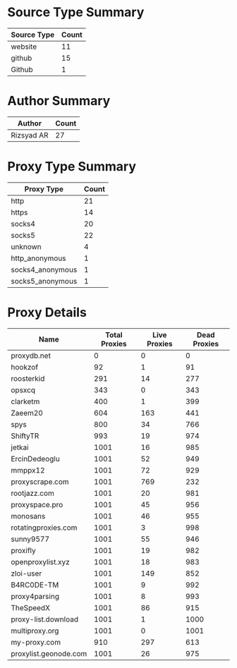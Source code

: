 # Source Type Summary

| Source Type | Count |
|-------------|-------|
| website | 11 |
| github | 15 |
| Github | 1 |


# Author Summary

| Author | Count |
|--------|-------|
| Rizsyad AR | 27 |


# Proxy Type Summary

| Proxy Type | Count |
|------------|-------|
| http | 21 |
| https | 14 |
| socks4 | 20 |
| socks5 | 22 |
| unknown | 4 |
| http_anonymous | 1 |
| socks4_anonymous | 1 |
| socks5_anonymous | 1 |


# Proxy Details

| Name | Total Proxies | Live Proxies | Dead Proxies |
|------|---------------|--------------|---------------|
| proxydb.net | 0 | 0 | 0 |
| hookzof | 92 | 1 | 91 |
| roosterkid | 291 | 14 | 277 |
| opsxcq | 343 | 0 | 343 |
| clarketm | 400 | 1 | 399 |
| Zaeem20 | 604 | 163 | 441 |
| spys | 800 | 34 | 766 |
| ShiftyTR | 993 | 19 | 974 |
| jetkai | 1001 | 16 | 985 |
| ErcinDedeoglu | 1001 | 52 | 949 |
| mmppx12 | 1001 | 72 | 929 |
| proxyscrape.com | 1001 | 769 | 232 |
| rootjazz.com | 1001 | 20 | 981 |
| proxyspace.pro | 1001 | 45 | 956 |
| monosans | 1001 | 46 | 955 |
| rotatingproxies.com | 1001 | 3 | 998 |
| sunny9577 | 1001 | 55 | 946 |
| proxifly | 1001 | 19 | 982 |
| openproxylist.xyz | 1001 | 18 | 983 |
| zloi-user | 1001 | 149 | 852 |
| B4RC0DE-TM | 1001 | 9 | 992 |
| proxy4parsing | 1001 | 8 | 993 |
| TheSpeedX | 1001 | 86 | 915 |
| proxy-list.download | 1001 | 1 | 1000 |
| multiproxy.org | 1001 | 0 | 1001 |
| my-proxy.com | 910 | 297 | 613 |
| proxylist.geonode.com | 1001 | 26 | 975 |
